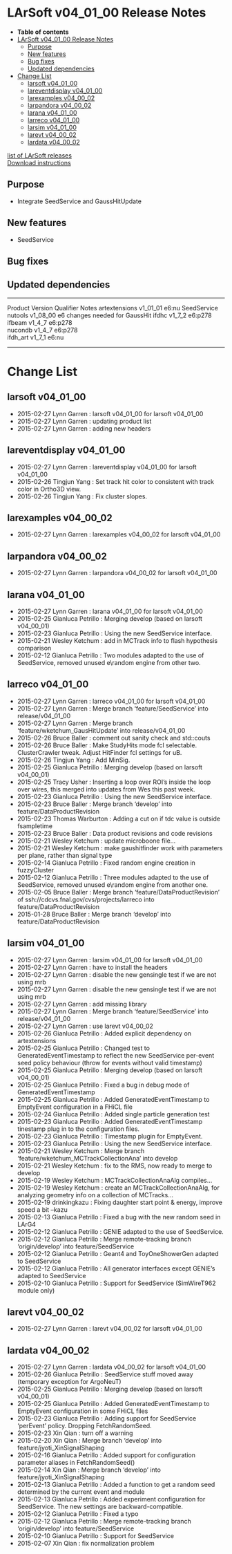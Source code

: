 LArSoft v04\_01\_00 Release Notes
======================================================================

-   **Table of contents**
-   [LArSoft v04\_01\_00 Release Notes](#LArSoft-v04_01_00-Release-Notes)
    -   [Purpose](#Purpose)
    -   [New features](#New-features)
    -   [Bug fixes](#Bug-fixes)
    -   [Updated dependencies](#Updated-dependencies)
-   [Change List](#Change-List)
    -   [larsoft v04\_01\_00](#larsoft-v04_01_00)
    -   [lareventdisplay v04\_01\_00](#lareventdisplay-v04_01_00)
    -   [larexamples v04\_00\_02](#larexamples-v04_00_02)
    -   [larpandora v04\_00\_02](#larpandora-v04_00_02)
    -   [larana v04\_01\_00](#larana-v04_01_00)
    -   [larreco v04\_01\_00](#larreco-v04_01_00)
    -   [larsim v04\_01\_00](#larsim-v04_01_00)
    -   [larevt v04\_00\_02](#larevt-v04_00_02)
    -   [lardata v04\_00\_02](#lardata-v04_00_02)

[list of LArSoft releases](LArSoft_release_list)\
[Download instructions](http://scisoft.fnal.gov/scisoft/bundles/larsoft/v04_01_00/larsoft-v04_01_00.html)

Purpose
--------------------

-   Integrate SeedService and GaussHitUpdate

New features
------------------------------

-   SeedService

Bug fixes
------------------------

Updated dependencies
----------------------------------------------

  --------------- ------------ ----------- -----------------------------
  Product         Version      Qualifier   Notes
  artextensions   v1\_01\_01   e6:nu       SeedService
  nutools         v1\_08\_00   e6          changes needed for GaussHit
  ifdhc           v1\_7\_2     e6:p278     
  ifbeam          v1\_4\_7     e6:p278     
  nucondb         v1\_4\_7     e6:p278     
  ifdh\_art       v1\_7\_1     e6:nu       
  --------------- ------------ ----------- -----------------------------

Change List
============================

larsoft v04\_01\_00
------------------------------------------

-   2015-02-27 Lynn Garren : larsoft v04\_01\_00 for larsoft v04\_01\_00
-   2015-02-27 Lynn Garren : updating product list
-   2015-02-27 Lynn Garren : adding new headers

lareventdisplay v04\_01\_00
----------------------------------------------------------

-   2015-02-27 Lynn Garren : lareventdisplay v04\_01\_00 for larsoft v04\_01\_00
-   2015-02-26 Tingjun Yang : Set track hit color to consistent with track color in Ortho3D view.
-   2015-02-26 Tingjun Yang : Fix cluster slopes.

larexamples v04\_00\_02
--------------------------------------------------

-   2015-02-27 Lynn Garren : larexamples v04\_00\_02 for larsoft v04\_01\_00

larpandora v04\_00\_02
------------------------------------------------

-   2015-02-27 Lynn Garren : larpandora v04\_00\_02 for larsoft v04\_01\_00

larana v04\_01\_00
----------------------------------------

-   2015-02-27 Lynn Garren : larana v04\_01\_00 for larsoft v04\_01\_00
-   2015-02-25 Gianluca Petrillo : Merging develop (based on larsoft v04\_00\_01)
-   2015-02-23 Gianluca Petrillo : Using the new SeedService interface.
-   2015-02-21 Wesley Ketchum : add in MCTrack info to flash hypothesis comparison
-   2015-02-12 Gianluca Petrillo : Two modules adapted to the use of SeedService, removed unused e\\random engine from other two.

larreco v04\_01\_00
------------------------------------------

-   2015-02-27 Lynn Garren : larreco v04\_01\_00 for larsoft v04\_01\_00
-   2015-02-27 Lynn Garren : Merge branch ‘feature/SeedService’ into release/v04\_01\_00
-   2015-02-27 Lynn Garren : Merge branch ‘feature/wketchum\_GausHitUpdate’ into release/v04\_01\_00
-   2015-02-26 Bruce Baller : comment out sanity check and std::couts
-   2015-02-26 Bruce Baller : Make StudyHits mode fcl selectable. ClusterCrawler tweak. Adjust HitFinder fcl settings for uB.
-   2015-02-26 Tingjun Yang : Add MinSig.
-   2015-02-25 Gianluca Petrillo : Merging develop (based on larsoft v04\_00\_01)
-   2015-02-25 Tracy Usher : Inserting a loop over ROI’s inside the loop over wires, this merged into updates from Wes this past week.
-   2015-02-23 Gianluca Petrillo : Using the new SeedService interface.
-   2015-02-23 Bruce Baller : Merge branch ‘develop’ into feature/DataProductRevision
-   2015-02-23 Thomas Warburton : Adding a cut on if tdc value is outside fsampletime
-   2015-02-23 Bruce Baller : Data product revisions and code revisions
-   2015-02-21 Wesley Ketchum : update microboone file…
-   2015-02-21 Wesley Ketchum : make gaushitfinder work with parameters per plane, rather than signal type
-   2015-02-14 Gianluca Petrillo : Fixed random engine creation in fuzzyCluster
-   2015-02-12 Gianluca Petrillo : Three modules adapted to the use of SeedService, removed unused e\\random engine from another one.
-   2015-02-05 Bruce Baller : Merge branch ‘feature/DataProductRevision’ of ssh://cdcvs.fnal.gov/cvs/projects/larreco into feature/DataProductRevision
-   2015-01-28 Bruce Baller : Merge branch ‘develop’ into feature/DataProductRevision

larsim v04\_01\_00
----------------------------------------

-   2015-02-27 Lynn Garren : larsim v04\_01\_00 for larsoft v04\_01\_00
-   2015-02-27 Lynn Garren : have to install the headers
-   2015-02-27 Lynn Garren : disable the new gensingle test if we are not using mrb
-   2015-02-27 Lynn Garren : disable the new gensingle test if we are not using mrb
-   2015-02-27 Lynn Garren : add missing library
-   2015-02-27 Lynn Garren : Merge branch ‘feature/SeedService’ into release/v04\_01\_00
-   2015-02-27 Lynn Garren : use larevt v04\_00\_02
-   2015-02-26 Gianluca Petrillo : Added explicit dependency on artextensions
-   2015-02-25 Gianluca Petrillo : Changed test to GeneratedEventTimestamp to reflect the new SeedService per-event seed policy behaviour (throw for events without valid timestamp)
-   2015-02-25 Gianluca Petrillo : Merging develop (based on larsoft v04\_00\_01)
-   2015-02-25 Gianluca Petrillo : Fixed a bug in debug mode of GeneratedEventTimestamp
-   2015-02-25 Gianluca Petrillo : Added GeneratedEventTimestamp to EmptyEvent configuration in a FHiCL file
-   2015-02-24 Gianluca Petrillo : Added single particle generation test
-   2015-02-23 Gianluca Petrillo : Added GeneratedEventTimestamp tinestamp plug in to the configuration files.
-   2015-02-23 Gianluca Petrillo : Timestamp plugin for EmptyEvent.
-   2015-02-23 Gianluca Petrillo : Using the new SeedService interface.
-   2015-02-21 Wesley Ketchum : Merge branch ‘feature/wketchum\_MCTrackCollectionAna’ into develop
-   2015-02-21 Wesley Ketchum : fix to the RMS, now ready to merge to develop
-   2015-02-19 Wesley Ketchum : MCTrackCollectionAnaAlg compiles…
-   2015-02-19 Wesley Ketchum : create an MCTrackCollectionAnaAlg, for analyzing geometry info on a collection of MCTracks…
-   2015-02-19 drinkingkazu : Fixing daughter start point & energy, improve speed a bit –kazu
-   2015-02-13 Gianluca Petrillo : Fixed a bug with the new random seed in LArG4
-   2015-02-12 Gianluca Petrillo : GENIE adapted to the use of SeedService.
-   2015-02-12 Gianluca Petrillo : Merge remote-tracking branch ‘origin/develop’ into feature/SeedService
-   2015-02-12 Gianluca Petrillo : Geant4 and ToyOneShowerGen adapted to SeedService
-   2015-02-12 Gianluca Petrillo : All generator interfaces except GENIE’s adapted to SeedService
-   2015-02-10 Gianluca Petrillo : Support for SeedService (SimWireT962 module only)

larevt v04\_00\_02
----------------------------------------

-   2015-02-27 Lynn Garren : larevt v04\_00\_02 for larsoft v04\_01\_00

lardata v04\_00\_02
------------------------------------------

-   2015-02-27 Lynn Garren : lardata v04\_00\_02 for larsoft v04\_01\_00
-   2015-02-26 Gianluca Petrillo : SeedService stuff moved away (temporary exception for ArgoNeuT)
-   2015-02-25 Gianluca Petrillo : Merging develop (based on larsoft v04\_00\_01)
-   2015-02-25 Gianluca Petrillo : Added GeneratedEventTimestamp to EmptyEvent configuration in some FHiCL files
-   2015-02-23 Gianluca Petrillo : Adding support for SeedService ‘perEvent’ policy. Dropping FetchRandomSeed.
-   2015-02-23 Xin Qian : turn off a warning
-   2015-02-20 Xin Qian : Merge branch ‘develop’ into feature/jyoti\_XinSignalShaping
-   2015-02-16 Gianluca Petrillo : Added support for configuration parameter aliases in FetchRandomSeed()
-   2015-02-14 Xin Qian : Merge branch ‘develop’ into feature/jyoti\_XinSignalShaping
-   2015-02-13 Gianluca Petrillo : Added a function to get a random seed determined by the current event and module
-   2015-02-13 Gianluca Petrillo : Added experiment configuration for SeedService. The new settings are backward-compatible.
-   2015-02-12 Gianluca Petrillo : Fixed a typo
-   2015-02-12 Gianluca Petrillo : Merge remote-tracking branch ‘origin/develop’ into feature/SeedService
-   2015-02-10 Gianluca Petrillo : Support for SeedService
-   2015-02-07 Xin Qian : fix normalization problem
